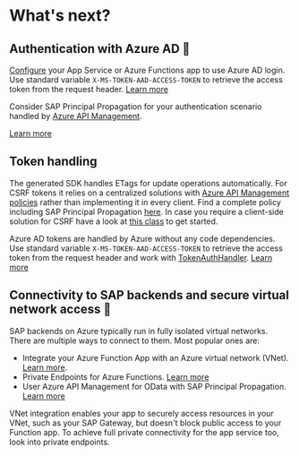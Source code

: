 # What's next?

## Authentication with Azure AD 🔐

[Configure](https://learn.microsoft.com/azure/app-service/configure-authentication-provider-aad?toc=%2Fazure%2Fazure-functions%2Ftoc.json) your App Service or Azure Functions app to use Azure AD login. Use standard variable `X-MS-TOKEN-AAD-ACCESS-TOKEN` to retrieve the access token from the request header. [Learn more](https://learn.microsoft.com/azure/app-service/configure-authentication-oauth-tokens#retrieve-tokens-in-app-code)

Consider SAP Principal Propagation for your authentication scenario handled by [Azure API Management](https://learn.microsoft.com/azure/api-management/sap-api#production-considerations).

[Learn more](https://github.com/Azure/api-management-policy-snippets/blob/master/examples/Request%20OAuth2%20access%20token%20from%20SAP%20using%20AAD%20JWT%20token.xml)

## Token handling

The generated SDK handles ETags for update operations automatically. For CSRF tokens it relies on a centralized solutions with [Azure API Management policies](https://github.com/Azure/api-management-policy-snippets/blob/master/examples/Get%20X-CSRF%20token%20from%20SAP%20gateway%20using%20send%20request.policy.xml) rather than implementing it in every client. Find a complete policy including SAP Principal Propagation [here](https://github.com/Azure/api-management-policy-snippets/blob/master/examples/Request%20OAuth2%20access%20token%20from%20SAP%20using%20AAD%20JWT%20token.xml). In case you require a client-side solution for CSRF have a look at [this class](Dependencies/DataOperations.OData/DTO/BaseDTOWithIDAndETag.cs) to get started.

Azure AD tokens are handled by Azure without any code dependencies. Use standard variable `X-MS-TOKEN-AAD-ACCESS-TOKEN` to retrieve the access token from the request header and work with [TokenAuthHandler](Dependencies/DataOperations.Core/Auth/TokenAuthHandler.cs). [Learn more](https://learn.microsoft.com/azure/app-service/configure-authentication-oauth-tokens#retrieve-tokens-in-app-code)

## Connectivity to SAP backends and secure virtual network access 🔌

SAP backends on Azure typically run in fully isolated virtual networks. There are multiple ways to connect to them. Most popular ones are:

- Integrate your Azure Function App with an Azure virtual network (VNet). [Learn more](https://learn.microsoft.com/azure/azure-functions/functions-networking-options).
- Private Endpoints for Azure Functions. [Learn more](https://learn.microsoft.com/azure/azure-functions/functions-create-vnet?source=recommendations)
- User Azure API Management for OData with SAP Principal Propagation. [Learn more](https://learn.microsoft.com/azure/api-management/sap-api#production-considerations)

VNet integration enables your app to securely access resources in your VNet, such as your SAP Gateway, but doesn't block public access to your Function app. To achieve full private connectivity for the app service too, look into private endpoints.